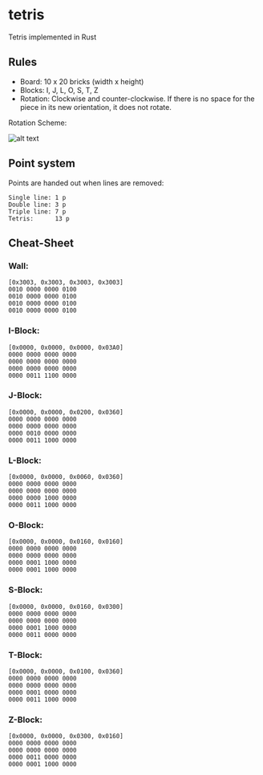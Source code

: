 # tetris
Tetris implemented in Rust

## Rules
* Board: 10 x 20 bricks (width x height)
* Blocks: I, J, L, O, S, T, Z
* Rotation: Clockwise and counter-clockwise.
  If there is no space for the piece in its new orientation, it does not rotate.

Rotation Scheme:

![alt text](https://github.com/NilsVreman/Tetris_rotations.png "Tetris rotations")


## Point system
Points are handed out when lines are removed:

```
Single line: 1 p
Double line: 3 p
Triple line: 7 p
Tetris:      13 p
```


## Cheat-Sheet

### Wall:
```
[0x3003, 0x3003, 0x3003, 0x3003]
0010 0000 0000 0100
0010 0000 0000 0100
0010 0000 0000 0100
0010 0000 0000 0100
```

### I-Block:
```
[0x0000, 0x0000, 0x0000, 0x03A0]
0000 0000 0000 0000
0000 0000 0000 0000
0000 0000 0000 0000
0000 0011 1100 0000
```

### J-Block:
```
[0x0000, 0x0000, 0x0200, 0x0360]
0000 0000 0000 0000
0000 0000 0000 0000
0000 0010 0000 0000
0000 0011 1000 0000
```

### L-Block:
```
[0x0000, 0x0000, 0x0060, 0x0360]
0000 0000 0000 0000
0000 0000 0000 0000
0000 0000 1000 0000
0000 0011 1000 0000
```

### O-Block:
```
[0x0000, 0x0000, 0x0160, 0x0160]
0000 0000 0000 0000
0000 0000 0000 0000
0000 0001 1000 0000
0000 0001 1000 0000
```

### S-Block:
```
[0x0000, 0x0000, 0x0160, 0x0300]
0000 0000 0000 0000
0000 0000 0000 0000
0000 0001 1000 0000
0000 0011 0000 0000
```

### T-Block:
```
[0x0000, 0x0000, 0x0100, 0x0360]
0000 0000 0000 0000
0000 0000 0000 0000
0000 0001 0000 0000
0000 0011 1000 0000
```

### Z-Block:
```
[0x0000, 0x0000, 0x0300, 0x0160]
0000 0000 0000 0000
0000 0000 0000 0000
0000 0011 0000 0000
0000 0001 1000 0000
```
